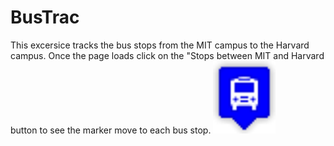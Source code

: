 # BusTrac
This excersice tracks the bus stops from the MIT campus to the Harvard campus. Once the page loads click on the "Stops between MIT and Harvard button to see the marker move to each bus stop.
<img src = "blue.png" width = '100'/>
